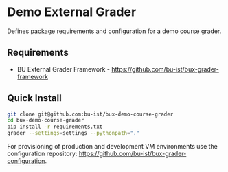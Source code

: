 # Demo External Grader

Defines package requirements and configuration for a demo course grader.

## Requirements

* BU External Grader Framework - https://github.com/bu-ist/bux-grader-framework

## Quick Install

```bash
git clone git@github.com:bu-ist/bux-demo-course-grader
cd bux-demo-course-grader
pip install -r requirements.txt
grader --settings=settings --pythonpath="."
```

For provisioning of production and development VM environments use the configuration repository: https://github.com/bu-ist/bux-grader-configuration.
